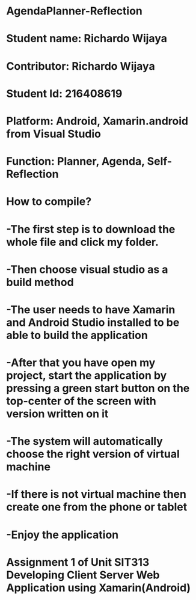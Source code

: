 # AgendaPlanner-Reflection
# Student name: Richardo Wijaya
# Contributor: Richardo Wijaya
# Student Id: 216408619
# Platform: Android, Xamarin.android from Visual Studio
# Function: Planner, Agenda, Self-Reflection
# How to compile?
# -The first step is to download the whole file and click my folder.
# -Then choose visual studio as a build method
# -The user needs to have Xamarin and Android Studio installed to be able to build the application
# -After that you have open my project, start the application by pressing a green start button on the top-center of the screen with version written on it
# -The system will automatically choose the right version of virtual machine
# -If there is not virtual machine then create one from the phone or tablet
# -Enjoy the application
# Assignment 1 of Unit SIT313 Developing Client Server Web Application using Xamarin(Android)

